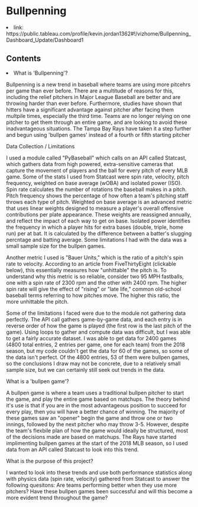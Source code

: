 # Bullpenning 

<li>link: https://public.tableau.com/profile/kevin.jordan1362#!/vizhome/Bullpenning_Dashboard_Update/Dashboard1</li>

<h2>Contents</h2>
<li>What is 'Bullpenning'?

Bullpenning is a new trend in baseball where teams are using more pitcehrs per game than ever before. There are a multitude of reasons for this, including the relief pitchers in Major League Baseball are better and are throwing harder than ever before. Furthermore, studies have shown that hitters have a significant advantage against pitcher after facing them multpile times, especially the third time. Teams are no longer relying on one pitcher to get them through an entire game, and are looking to avoid these inadvantageous situations. The Tampa Bay Rays have taken it a step further and begun using 'bullpen games' instead of a fourth or fifth starting pitcher

Data Collection / Limitations

I used a module called "PyBaseball" which calls on an API called Statcast, which gathers data from high powered, extra-sensitive cameras that capture the movement of players and the ball for every pitch of every MLB game. Some of the stats I used from Statcast were spin rate, velocity, pitch frequency, weighted on base average (wOBA) and isolated power (ISO). Spin rate calculates the number of rotations the baseball makes in a pitch. Pitch frequency shows the percentage of how often a team's pitching staff throws each type of pitch. Weighted on base average is an advanced metric that uses linear weights designed to measure a player's overall offensive contributions per plate appearance. These weights are reassigned annually, and reflect the impact of each way to get on base. Isolated power identifies the frequency in which a player hits for extra bases (double, triple, home run) per at bat. It is calculated by the difference between a batter's slugging percntage and batting average. Some limitations I had with the data was a small sample size for the bullpen games. 

Another metric I used is "Bauer Units," which is the ratio of a pitch's spin rate to velocity. According to an article from FiveThirtyEight (clickable below), this essentially measures how "unhittable" the pitch is. To understand why this metric is so reliable, consider two 95 MPH fastballs, one with a spin rate of 2300 rpm and the other with 2400 rpm. The higher spin rate will give the effect of "rising" or "late life," common old-school baseball terms referring to how pitches move. The higher this ratio, the more unhittable the pitch.

Some of the limitations I faced were due to the module not gathering data perfectly. The API call gathers game-by-game data, and each entry is in reverse order of how the game is played (the first row is the last pitch of the game). Using loops to gather and compute data was difficult, but I was able to get a fairly accurate dataset. I was able to get data for 2400 games (4800  total entries, 2 entries per game, one for each team) from the 2018 season, but my code couldn't get the data for 60 of the games, so some of the data isn't perfect. Of the 4800 entries, 53 of them were bullpen games, so the conclusions I draw may not be concrete, due to a relatively small sample size, but we can certainly still seek out trends in the data.

What is a 'bullpen game'?

A bullpen game is where a team uses a traditional bullpen pitcher to start the game, and play the entire game based on matchups. The theory behind it's use is that if you are in the most advantageous position to succeed for every play, then you will have a better chance of winning. The majority of these games saw an "opener" begin the game and throw one or two innings, followed by the next pitcher who may throw 3-5. However, despite the team's flexbile plan of how the game would ideally be structured, most of the decisions made are based on matchups. The Rays have started implimenting bullpen games at the start of the 2018 MLB season, so I used data from an API called Statcast to look into this trend.

What is the purpose of this project?

I wanted to look into these trends and use both performance statistics along with physics data (spin rate, velocity)  gathered from Statcast to answer the following quesitons: Are teams performing better when they use more pitchers? Have these bullpen games been successful and will this become a more evident trend throughout the game?</li>

